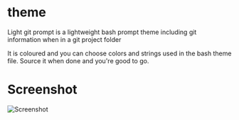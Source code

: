 # theme
Light git prompt is a lightweight bash prompt theme including git information when in a git project folder

It is coloured and you can choose colors and strings used in the bash theme file. Source it when done and you're good to go.

# Screenshot

![Screenshot](https://github.com/Loyen/bash/theme/light-git/screenshot.png)
